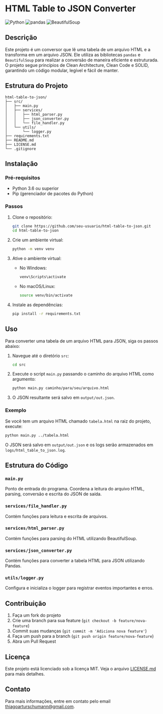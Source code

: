 # HTML Table to JSON Converter

![Python](https://img.shields.io/badge/Python-3.6%2B-blue.svg)
![pandas](https://img.shields.io/badge/pandas-1.x-yellow.svg)
![BeautifulSoup](https://img.shields.io/badge/BeautifulSoup-4.x-green.svg)

## Descrição

Este projeto é um conversor que lê uma tabela de um arquivo HTML e a transforma em um arquivo JSON. Ele utiliza as bibliotecas `pandas` e `BeautifulSoup` para realizar a conversão de maneira eficiente e estruturada. O projeto segue princípios de Clean Architecture, Clean Code e SOLID, garantindo um código modular, legível e fácil de manter.

## Estrutura do Projeto

```
html-table-to-json/
├── src/
│   ├── main.py
│   ├── services/
│   │   ├── html_parser.py
│   │   ├── json_converter.py
│   │   └── file_handler.py
│   └── utils/
│       └── logger.py
├── requirements.txt
├── README.md
├── LICENSE.md
└── .gitignore
```

## Instalação

### Pré-requisitos

- Python 3.6 ou superior
- Pip (gerenciador de pacotes do Python)

### Passos

1. Clone o repositório:

   ```bash
   git clone https://github.com/seu-usuario/html-table-to-json.git
   cd html-table-to-json
   ```

2. Crie um ambiente virtual:

   ```bash
   python -m venv venv
   ```

3. Ative o ambiente virtual:

   - No Windows:
     ```bash
     venv\Scripts\activate
     ```
   - No macOS/Linux:
     ```bash
     source venv/bin/activate
     ```

4. Instale as dependências:
   ```bash
   pip install -r requirements.txt
   ```

## Uso

Para converter uma tabela de um arquivo HTML para JSON, siga os passos abaixo:

1. Navegue até o diretório `src`:

   ```bash
   cd src
   ```

2. Execute o script `main.py` passando o caminho do arquivo HTML como argumento:

   ```bash
   python main.py caminho/para/seu/arquivo.html
   ```

3. O JSON resultante será salvo em `output/out.json`.

### Exemplo

Se você tem um arquivo HTML chamado `tabela.html` na raiz do projeto, execute:

```bash
python main.py ../tabela.html
```

O JSON será salvo em `output/out.json` e os logs serão armazenados em `logs/html_table_to_json.log`.

## Estrutura do Código

### `main.py`

Ponto de entrada do programa. Coordena a leitura do arquivo HTML, parsing, conversão e escrita do JSON de saída.

### `services/file_handler.py`

Contém funções para leitura e escrita de arquivos.

### `services/html_parser.py`

Contém funções para parsing do HTML utilizando BeautifulSoup.

### `services/json_converter.py`

Contém funções para converter a tabela HTML para JSON utilizando Pandas.

### `utils/logger.py`

Configura e inicializa o logger para registrar eventos importantes e erros.

## Contribuição

1. Faça um fork do projeto
2. Crie uma branch para sua feature (`git checkout -b feature/nova-feature`)
3. Commit suas mudanças (`git commit -m 'Adiciona nova feature'`)
4. Faça um push para a branch (`git push origin feature/nova-feature`)
5. Abra um Pull Request

## Licença

Este projeto está licenciado sob a licença MIT. Veja o arquivo [LICENSE.md](LICENSE.md) para mais detalhes.

## Contato

Para mais informações, entre em contato pelo email [thiagoarturschumann@gmail.com](mailto:thiagoarturschumann@gmail.com).
